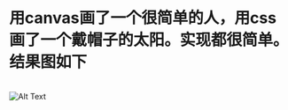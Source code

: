 # 用canvas画了一个很简单的人，用css画了一个戴帽子的太阳。实现都很简单。结果图如下
</br>![Alt Text](https://g.mdcdn.cn/h5/html/test/sarah/my.jpg)
